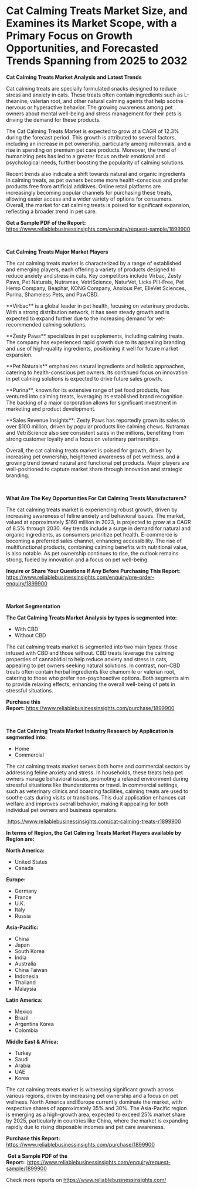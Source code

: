 <p><h1>Cat Calming Treats Market Size, and Examines its Market Scope, with a Primary Focus on Growth Opportunities, and Forecasted Trends Spanning from 2025 to 2032</h1></p><p><strong>Cat Calming Treats Market Analysis and Latest Trends</strong></p>
<p><p>Cat calming treats are specially formulated snacks designed to reduce stress and anxiety in cats. These treats often contain ingredients such as L-theanine, valerian root, and other natural calming agents that help soothe nervous or hyperactive behavior. The growing awareness among pet owners about mental well-being and stress management for their pets is driving the demand for these products.</p><p>The Cat Calming Treats Market is expected to grow at a CAGR of 12.3% during the forecast period. This growth is attributed to several factors, including an increase in pet ownership, particularly among millennials, and a rise in spending on premium pet care products. Moreover, the trend of humanizing pets has led to a greater focus on their emotional and psychological needs, further boosting the popularity of calming solutions.</p><p>Recent trends also indicate a shift towards natural and organic ingredients in calming treats, as pet owners become more health-conscious and prefer products free from artificial additives. Online retail platforms are increasingly becoming popular channels for purchasing these treats, allowing easier access and a wider variety of options for consumers. Overall, the market for cat calming treats is poised for significant expansion, reflecting a broader trend in pet care.</p></p>
<p><strong>Get a Sample PDF of the Report:&nbsp;</strong> <a href="https://www.reliablebusinessinsights.com/enquiry/request-sample/1899900?utm_campaign=3106&utm_medium=2&utm_source=Github&utm_content=ia&utm_term=05042025&utm_id=cat-calming-treats">https://www.reliablebusinessinsights.com/enquiry/request-sample/1899900</a></p>
<p>&nbsp;</p>
<p><strong>Cat Calming Treats Major Market Players</strong></p>
<p><p>The cat calming treats market is characterized by a range of established and emerging players, each offering a variety of products designed to reduce anxiety and stress in cats. Key competitors include Virbac, Zesty Paws, Pet Naturals, Nutramax, VetriScience, NaturVet, Licks Pill-Free, Pet Hemp Company, Beaphar, KONG Company, Anxious Pet, ElleVet Sciences, Purina, Shameless Pets, and PawCBD.</p><p>**Virbac** is a global leader in pet health, focusing on veterinary products. With a strong distribution network, it has seen steady growth and is expected to expand further due to the increasing demand for vet-recommended calming solutions.</p><p>**Zesty Paws** specializes in pet supplements, including calming treats. The company has experienced rapid growth due to its appealing branding and use of high-quality ingredients, positioning it well for future market expansion.</p><p>**Pet Naturals** emphasizes natural ingredients and holistic approaches, catering to health-conscious pet owners. Its continued focus on innovation in pet calming solutions is expected to drive future sales growth.</p><p>**Purina**, known for its extensive range of pet food products, has ventured into calming treats, leveraging its established brand recognition. The backing of a major corporation allows for significant investment in marketing and product development.</p><p>**Sales Revenue Insights**: Zesty Paws has reportedly grown its sales to over $100 million, driven by popular products like calming chews. Nutramax and VetriScience also see consistent sales in the millions, benefiting from strong customer loyalty and a focus on veterinary partnerships.</p><p>Overall, the cat calming treats market is poised for growth, driven by increasing pet ownership, heightened awareness of pet wellness, and a growing trend toward natural and functional pet products. Major players are well-positioned to capture market share through innovation and strategic branding.</p></p>
<p>&nbsp;</p>
<p><strong>What Are The Key Opportunities For Cat Calming Treats Manufacturers?</strong></p>
<p><p>The cat calming treats market is experiencing robust growth, driven by increasing awareness of feline anxiety and behavioral issues. The market, valued at approximately $160 million in 2023, is projected to grow at a CAGR of 8.5% through 2030. Key trends include a surge in demand for natural and organic ingredients, as consumers prioritize pet health. E-commerce is becoming a preferred sales channel, enhancing accessibility. The rise of multifunctional products, combining calming benefits with nutritional value, is also notable. As pet ownership continues to rise, the outlook remains strong, fueled by innovation and a focus on pet well-being.</p></p>
<p><strong>Inquire or Share Your Questions If Any Before Purchasing This Report:</strong> <a href="https://www.reliablebusinessinsights.com/enquiry/pre-order-enquiry/1899900?utm_campaign=3106&utm_medium=2&utm_source=Github&utm_content=ia&utm_term=05042025&utm_id=cat-calming-treats">https://www.reliablebusinessinsights.com/enquiry/pre-order-enquiry/1899900</a></p>
<p>&nbsp;</p>
<p><strong>Market Segmentation</strong></p>
<p><strong>The Cat Calming Treats Market Analysis by types is segmented into:</strong></p>
<p><ul><li>With CBD</li><li>Without CBD</li></ul></p>
<p><p>The cat calming treats market is segmented into two main types: those infused with CBD and those without. CBD treats leverage the calming properties of cannabidiol to help reduce anxiety and stress in cats, appealing to pet owners seeking natural solutions. In contrast, non-CBD treats often contain herbal ingredients like chamomile or valerian root, catering to those who prefer non-psychoactive options. Both segments aim to provide relaxing effects, enhancing the overall well-being of pets in stressful situations.</p></p>
<p><strong>Purchase this Report:&nbsp;</strong><a href="https://www.reliablebusinessinsights.com/purchase/1899900?utm_campaign=3106&utm_medium=2&utm_source=Github&utm_content=ia&utm_term=05042025&utm_id=cat-calming-treats">https://www.reliablebusinessinsights.com/purchase/1899900</a></p>
<p>&nbsp;</p>
<p><strong>The Cat Calming Treats Market Industry Research by Application is segmented into:</strong></p>
<p><ul><li>Home</li><li>Commercial</li></ul></p>
<p><p>The cat calming treats market serves both home and commercial sectors by addressing feline anxiety and stress. In households, these treats help pet owners manage behavioral issues, promoting a relaxed environment during stressful situations like thunderstorms or travel. In commercial settings, such as veterinary clinics and boarding facilities, calming treats are used to soothe cats during visits or transitions. This dual application enhances cat welfare and improves overall behavior, making it appealing for both individual pet owners and business operators.</p></p>
<p><a href="https://www.reliablebusinessinsights.com/cat-calming-treats-r1899900?utm_campaign=3106&utm_medium=2&utm_source=Github&utm_content=ia&utm_term=05042025&utm_id=cat-calming-treats">&nbsp;https://www.reliablebusinessinsights.com/cat-calming-treats-r1899900</a></p>
<p><strong>In terms of Region, the Cat Calming Treats Market Players available by Region are:</strong></p>
<p>
    <p> <strong> North America: </strong>
        <ul>
            <li>United States</li>
            <li>Canada</li>
        </ul>
        </p> 
    <p> <strong> Europe: </strong>
        <ul>
            <li>Germany</li>
            <li>France</li>
            <li>U.K.</li>
            <li>Italy</li>
            <li>Russia</li>
        </ul>
        </p> 
    <p> <strong> Asia-Pacific: </strong>
        <ul>
            <li>China</li>
            <li>Japan</li>
            <li>South Korea</li>
            <li>India</li>
            <li>Australia</li>
            <li>China Taiwan</li>
            <li>Indonesia</li>
            <li>Thailand</li>
            <li>Malaysia</li>
        </ul>
        </p> 
    <p> <strong> Latin America: </strong>
        <ul>
            <li>Mexico</li>
            <li>Brazil</li>
            <li>Argentina Korea</li>
            <li>Colombia</li>
        </ul>
        </p> 
    <p> <strong> Middle East & Africa: </strong>
        <ul>
            <li>Turkey</li>
            <li>Saudi</li>
            <li>Arabia</li>
            <li>UAE</li>
            <li>Korea</li>
        </ul>
    </p>
    </p>
<p><p>The cat calming treats market is witnessing significant growth across various regions, driven by increasing pet ownership and a focus on pet wellness. North America and Europe currently dominate the market, with respective shares of approximately 35% and 30%. The Asia-Pacific region is emerging as a high-growth area, expected to exceed 25% market share by 2025, particularly in countries like China, where the market is expanding rapidly due to rising disposable incomes and pet care awareness.</p></p>
<p><strong>Purchase this Report: </strong><a href="https://www.reliablebusinessinsights.com/purchase/1899900?utm_campaign=3106&utm_medium=2&utm_source=Github&utm_content=ia&utm_term=05042025&utm_id=cat-calming-treats">https://www.reliablebusinessinsights.com/purchase/1899900</a></p>
<p>&nbsp;<strong>Get a Sample PDF of the Report:&nbsp;&nbsp;</strong><a href="https://www.reliablebusinessinsights.com/enquiry/request-sample/1899900?utm_campaign=3106&utm_medium=2&utm_source=Github&utm_content=ia&utm_term=05042025&utm_id=cat-calming-treats">https://www.reliablebusinessinsights.com/enquiry/request-sample/1899900</a></p>
<p><strong></strong></p>
<p>Check more reports on <a href="https://www.reliablebusinessinsights.com/?utm_campaign=3106&utm_medium=2&utm_source=Github&utm_content=ia&utm_term=05042025&utm_id=cat-calming-treats">https://www.reliablebusinessinsights.com/</a></p>